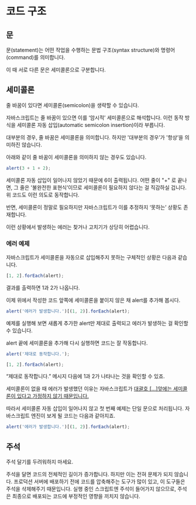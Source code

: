 # 코드 구조

## 문

문(statement)는 어떤 작업을 수행하는 문법 구조(syntax structure)와 명령어(command)를 의미합니다.

이 때 서로 다른 문은 세미콜론으로 구분합니다.

## 세미콜론

줄 바꿈이 있다면 세미콜론(semicolon)을 생략할 수 있습니다.

자바스크립트는 줄 바꿈이 있으면 이를 ‘암시적’ 세미콜론으로 해석합니다. 이런 동작 방식을 세미콜론 자동 삽입(automatic semicolon insertion)이라 부릅니다.

대부분의 경우, 줄 바꿈은 세미콜론을 의미합니다. 하지만 '대부분의 경우’가 '항상’을 의미하진 않습니다.

아래와 같이 줄 바꿈이 세미콜론을 의미하지 않는 경우도 있습니다.

```javascript
alert(3 + 1 + 2);
```

세미콜론 자동 삽입이 일어나지 않았기 때문에 6이 출력됩니다. 어떤 줄이 "+" 로 끝나면, 그 줄은 '불완전한 표현식’이므로 세미콜론이 필요하지 않다는 걸 직감하실 겁니다. 위 코드도 이런 의도로 동작합니다.

반면, 세미콜론이 정말로 필요하지만 자바스크립트가 이를 추정하지 ‘못하는’ 상황도 존재합니다.

이런 상황에서 발생하는 에러는 찾거나 고치기가 상당히 어렵습니다.

### 에러 예제

자바스크립트가 세미콜론을 자동으로 삽입해주지 못하는 구체적인 상황은 다음과 같습니다.

```javascript
[1, 2].forEach(alert);
```

결과를 출력하면 1과 2가 나옵니다.

이제 위에서 작성한 코드 앞쪽에 세미콜론을 붙이지 않은 채 alert를 추가해 봅시다.

```javascript
alert('에러가 발생합니다.')[(1, 2)].forEach(alert);
```

예제를 실행해 보면 새롭게 추가한 alert만 제대로 출력되고 에러가 발생하는 걸 확인할 수 있습니다.

alert 끝에 세미콜론을 추가해 다시 실행하면 코드는 잘 작동합니다.

```javascript
alert('제대로 동작합니다.');

[1, 2].forEach(alert);
```

“제대로 동작합니다.” 메시지 다음에 1과 2가 나타나는 것을 확인할 수 있죠.

세미콜론이 없을 때 에러가 발생했던 이유는 자바스크립트가 <u>대괄호 [...]앞에는 세미콜론이 있다고 가정하지 않기 때문입니다.</u>

따라서 세미콜론 자동 삽입이 일어나지 않고 첫 번째 예제는 단일 문으로 처리됩니다. 자바스크립트 엔진이 보게 될 코드는 다음과 같아지죠.

```javascript
alert('에러가 발생합니다.')[(1, 2)].forEach(alert);
```

## 주석

주석 달기를 두려워하지 마세요.

주석을 달면 코드의 전체적인 길이가 증가합니다. 하지만 이는 전혀 문제가 되지 않습니다. 프로덕션 서버에 배포하기 전에 코드를 압축해주는 도구가 많이 있고, 이 도구들은 주석을 삭제해주기 때문입니다. 실행 중인 스크립트엔 주석이 들어가지 않으므로, 주석은 최종으로 배포되는 코드에 부정적인 영향을 끼치지 않습니다.
